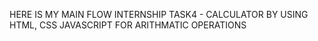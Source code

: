 HERE IS MY MAIN FLOW INTERNSHIP TASK4 - CALCULATOR
 BY USING  HTML, CSS 
 JAVASCRIPT FOR ARITHMATIC OPERATIONS
